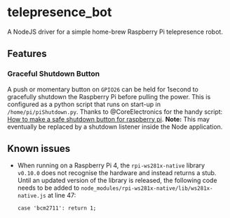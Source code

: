 # telepresence_bot
A NodeJS driver for a simple home-brew Raspberry Pi telepresence robot.


## Features

### Graceful Shutdown Button
A push or momentary button on `GPIO26` can be held for 1second to gracefully shutdown the Raspberry Pi before pulling the power. This is configured as a python script that runs on start-up in `/home/pi/piShutdown.py`. Thanks to @CoreElectronics for the handy script: [How to make a safe shutdown button for raspberry pi](https://core-electronics.com.au/tutorials/how-to-make-a-safe-shutdown-button-for-raspberry-pi.html).
**Note:** This may eventually be replaced by a shutdown listener inside the Node application.

## Known issues
- When running on a Raspberry Pi 4, the `rpi-ws281x-native` library `v0.10.0` does not recognise the hardware and instead returns a stub. Until an updated version of the library is released, the following code needs to be added to `node_modules/rpi-ws281x-native/lib/ws281x-native.js` at line 47:
  ```
  case 'bcm2711': return 1;
  ```
